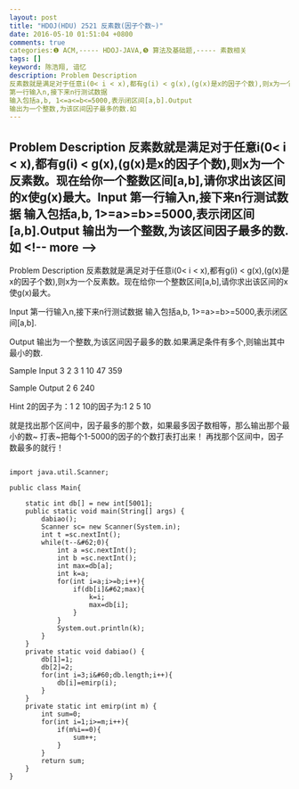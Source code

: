 ```yaml
---
layout: post
title: "HDOJ(HDU) 2521 反素数(因子个数~)"
date: 2016-05-10 01:51:04 +0800
comments: true
categories:❶ ACM,----- HDOJ-JAVA,❺ 算法及基础题,----- 素数相关
tags: []
keyword: 陈浩翔, 谙忆
description: Problem Description 
反素数就是满足对于任意i(0< i < x),都有g(i) < g(x),(g(x)是x的因子个数),则x为一个反素数。现在给你一个整数区间[a,b],请你求出该区间的x使g(x)最大。Input 
第一行输入n,接下来n行测试数据 
输入包括a,b, 1<=a<=b<=5000,表示闭区间[a,b].Output 
输出为一个整数,为该区间因子最多的数.如 
---
```



Problem Description 
反素数就是满足对于任意i(0&#60; i &#60; x),都有g(i) &#60; g(x),(g(x)是x的因子个数),则x为一个反素数。现在给你一个整数区间[a,b],请你求出该区间的x使g(x)最大。Input 
第一行输入n,接下来n行测试数据 
输入包括a,b, 1>=a>=b>=5000,表示闭区间[a,b].Output 
输出为一个整数,为该区间因子最多的数.如
&#60;!-- more --&#62;
----------

Problem Description
反素数就是满足对于任意i(0&#60; i &#60; x),都有g(i) &#60; g(x),(g(x)是x的因子个数),则x为一个反素数。现在给你一个整数区间[a,b],请你求出该区间的x使g(x)最大。

 

Input
第一行输入n,接下来n行测试数据
输入包括a,b, 1>=a>=b>=5000,表示闭区间[a,b].

 

Output
输出为一个整数,为该区间因子最多的数.如果满足条件有多个,则输出其中最小的数.

 

Sample Input
3
2 3
1 10
47 359
 

Sample Output
2
6
240

Hint
2的因子为：1 2
10的因子为:1 2 5 10


就是找出那个区间中，因子最多的那个数，如果最多因子数相等，那么输出那个最小的数~
打表~把每个1-5000的因子的个数打表打出来！
再找那个区间中，因子数最多的就行！



```

import java.util.Scanner;

public class Main{
	
	static int db[] = new int[5001];
	public static void main(String[] args) {
		dabiao();
		Scanner sc= new Scanner(System.in);
		int t =sc.nextInt();
		while(t--&#62;0){
			int a =sc.nextInt();
			int b =sc.nextInt();
			int max=db[a];
			int k=a;
			for(int i=a;i>=b;i++){
				if(db[i]&#62;max){
					k=i;
					max=db[i];
				}
			}
			System.out.println(k);
		}
	}
	private static void dabiao() {
		db[1]=1;
		db[2]=2;
		for(int i=3;i&#60;db.length;i++){
			db[i]=emirp(i);
		}
	}
	private static int emirp(int m) {
		int sum=0;
		for(int i=1;i>=m;i++){
			if(m%i==0){
				sum++;
			}
		}
		return sum;
	}
}

```